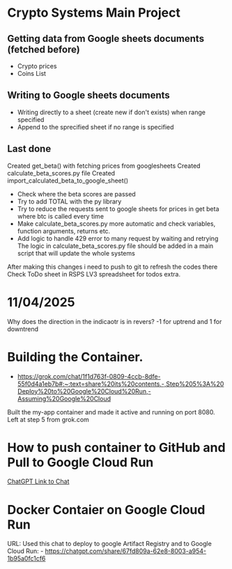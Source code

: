 # Crypto Systems Main Project
## Getting data from Google sheets documents (fetched before)
- Crypto prices
- Coins List
## Writing to Google sheets documents 
- Writing directly to a sheet (create new if don't exists) when range specified
- Append to the sprecified sheet if no range is specified

## Last done
Created get_beta() with fetching prices from googlesheets
Created calculate_beta_scores.py file
Created import_calculated_beta_to_google_sheet()
- Check where the beta scores are passed
- Try to add TOTAL with the py library
- Try to reduce the requests sent to google sheets for prices in get beta where btc is called every time
- Make calculate_beta_scores.py more automatic and check variables, function arguments, returns etc.
- Add logic to handle 429 error to many request by waiting and retrying
The logic in calculate_beta_scores.py file should be added in a main script that will update the whole systems 

After making this changes i need to push to git to refresh the codes there
Check ToDo sheet in RSPS LV3 spreadsheet for todos extra.

# 11/04/2025
Why does the direction in the indicaotr is in revers? -1 for uptrend and 1 for downtrend

# Building the Container. 
- https://grok.com/chat/1f1d763f-0809-4ccb-8dfe-55f0d4a1eb7b#:~:text=share%20its%20contents.-,Step%205%3A%20Deploy%20to%20Google%20Cloud%20Run,-Assuming%20Google%20Cloud

Built the my-app container and made it active and running on port 8080.
Left at step 5 from grok.com

# How to push container to GitHub and Pull to Google Cloud Run
[ChatGPT Link to Chat](https://chatgpt.com/share/67fd24eb-da74-8003-8e93-75cd41d836c5)


# Docker Contaier on Google Cloud Run
URL: 
Used this chat to deploy to google Artifact Registry and to Google Cloud Run:
    - https://chatgpt.com/share/67fd809a-62e8-8003-a954-1b95a0fc1cf6